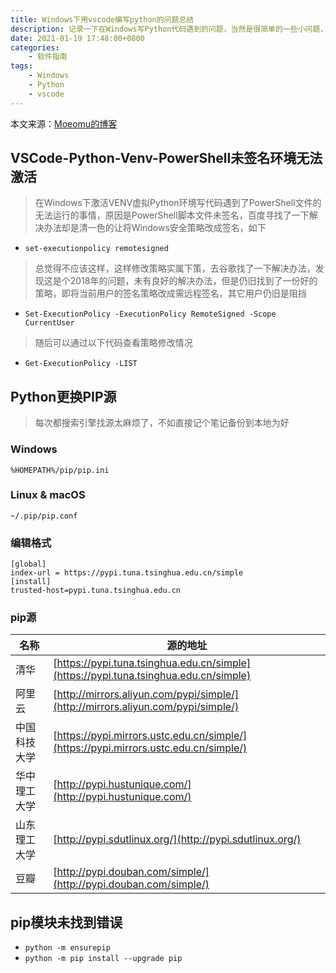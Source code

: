 ```yaml
---
title: Windows下用vscode编写python的问题总结
description: 记录一下在Windows写Python代码遇到的问题，当然是很简单的一些小问题，算是本地备份一下笔记
date: 2021-01-19 17:48:00+0800
categories:
    - 软件指南
tags:
    - Windows
    - Python
    - vscode
---
```


本文来源：[Moeomu的博客](/zh-cn/posts/windows下用vscode编写python的问题总结/)

## VSCode-Python-Venv-PowerShell未签名环境无法激活

> 在Windows下激活VENV虚拟Python环境写代码遇到了PowerShell文件的无法运行的事情，原因是PowerShell脚本文件未签名，百度寻找了一下解决办法却是清一色的让将Windows安全策略改成签名，如下

- `set-executionpolicy remotesigned`

> 总觉得不应该这样，这样修改策略实属下策，去谷歌找了一下解决办法，发现这是个2018年的问题，未有良好的解决办法，但是仍旧找到了一份好的策略，即将当前用户的签名策略改成需远程签名，其它用户仍旧是阻挡

- `Set-ExecutionPolicy -ExecutionPolicy RemoteSigned -Scope CurrentUser`

> 随后可以通过以下代码查看策略修改情况

- `Get-ExecutionPolicy -LIST`

## Python更换PIP源

> 每次都搜索引擎找源太麻烦了，不如直接记个笔记备份到本地为好

### Windows

`%HOMEPATH%/pip/pip.ini`

### Linux & macOS

`~/.pip/pip.conf`

### 编辑格式

```text
[global]
index-url = https://pypi.tuna.tsinghua.edu.cn/simple
[install]
trusted-host=pypi.tuna.tsinghua.edu.cn
```

### pip源

| 名称 | 源的地址 |
| - | - |
| 清华 | [https://pypi.tuna.tsinghua.edu.cn/simple](https://pypi.tuna.tsinghua.edu.cn/simple) |
| 阿里云 | [http://mirrors.aliyun.com/pypi/simple/](http://mirrors.aliyun.com/pypi/simple/) |
| 中国科技大学 | [https://pypi.mirrors.ustc.edu.cn/simple/](https://pypi.mirrors.ustc.edu.cn/simple/) |
| 华中理工大学 | [http://pypi.hustunique.com/](http://pypi.hustunique.com/) |
| 山东理工大学 | [http://pypi.sdutlinux.org/](http://pypi.sdutlinux.org/) |
| 豆瓣 | [http://pypi.douban.com/simple/](http://pypi.douban.com/simple/) |

## pip模块未找到错误

- `python -m ensurepip`
- `python -m pip install --upgrade pip`
